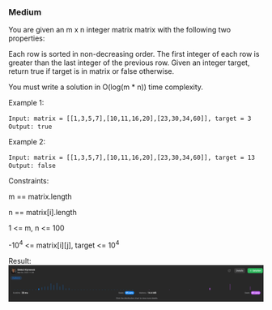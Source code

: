### Medium

You are given an m x n integer matrix matrix with the following two properties:

Each row is sorted in non-decreasing order.
The first integer of each row is greater than the last integer of the previous row.
Given an integer target, return true if target is in matrix or false otherwise.

You must write a solution in O(log(m * n)) time complexity.

 

Example 1:

```
Input: matrix = [[1,3,5,7],[10,11,16,20],[23,30,34,60]], target = 3
Output: true
```
Example 2:

```
Input: matrix = [[1,3,5,7],[10,11,16,20],[23,30,34,60]], target = 13
Output: false
 ```

Constraints:

m == matrix.length

n == matrix[i].length

1 <= m, n <= 100

-10<sup>4</sup> <= matrix[i][j], target <= 10<sup>4</sup>

Result:
![img.png](img.png)